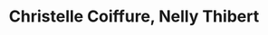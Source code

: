 ---
title: "Christelle Coiffure, Nelly Thibert"
url: /ruffey-sur-seille/christelle-coiffure-nelly-thibert/
shop: Friseur
---